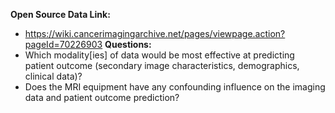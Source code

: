 **Open Source Data Link:**
  - https://wiki.cancerimagingarchive.net/pages/viewpage.action?pageId=70226903
**Questions:**
  - Which modality[ies] of data would be most effective at predicting patient outcome (secondary image characteristics, demographics, clinical data)?
  - Does the MRI equipment have any confounding influence on the imaging data and patient outcome prediction?
